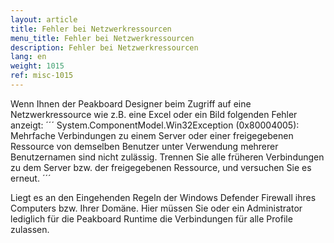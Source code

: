 ```yaml
---
layout: article
title: Fehler bei Netzwerkressourcen 
menu_title: Fehler bei Netzwerkressourcen
description: Fehler bei Netzwerkressourcen
lang: en
weight: 1015
ref: misc-1015
---
```


Wenn Ihnen der Peakboard Designer beim Zugriff auf eine Netzwerkressource wie z.B. eine Excel oder ein Bild folgenden Fehler anzeigt:
´´´
System.ComponentModel.Win32Exception (0x80004005): Mehrfache Verbindungen zu einem Server oder einer freigegebenen Ressource von demselben Benutzer unter Verwendung mehrerer Benutzernamen sind nicht zulässig. Trennen Sie alle früheren Verbindungen zu dem Server bzw. der freigegebenen Ressource, und versuchen Sie es erneut.
´´´

Liegt es an den Eingehenden Regeln der Windows Defender Firewall ihres Computers bzw. Ihrer Domäne. Hier müssen Sie oder ein Administrator lediglich für die Peakboard Runtime die Verbindungen für alle Profile zulassen.